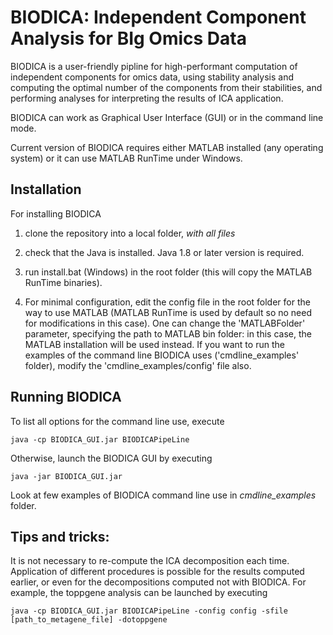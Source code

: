 # BIODICA: Independent Component Analysis for BIg Omics Data

BIODICA is a user-friendly pipline for high-performant computation of independent components for omics data, 
using stability analysis and computing the optimal number of the components from their stabilities,
and performing analyses for interpreting the results of ICA application.

BIODICA can work as Graphical User Interface (GUI) or in the command line mode.

Current version of BIODICA requires either MATLAB installed (any operating system)
or it can use MATLAB RunTime under Windows.

## Installation

For installing BIODICA

1) clone the repository into a local folder, *with all files*

2) check that the Java is installed. Java 1.8 or later version is required.

3) run install.bat (Windows) in the root folder (this will copy the MATLAB RunTime binaries).

4) For minimal configuration, edit the config file in the root folder for the way to use MATLAB (MATLAB RunTime is used by default so no need for modifications in this case).
One can change the 'MATLABFolder' parameter, specifying the path to MATLAB bin folder: in this case, the MATLAB installation will be used instead.
If you want to run the examples of the command line BIODICA uses ('cmdline_examples' folder), modify the 'cmdline_examples/config' file also.

## Running BIODICA

To list all options for the command line use, execute

```
java -cp BIODICA_GUI.jar BIODICAPipeLine
```

Otherwise, launch the BIODICA GUI by executing

```
java -jar BIODICA_GUI.jar
```
Look at few examples of BIODICA command line use in *cmdline_examples* folder.

## Tips and tricks:

It is not necessary to re-compute the ICA decomposition each time. Application of different procedures is possible for the results computed earlier, or even for the decompositions computed not with BIODICA.
For example, the toppgene analysis can be launched by executing
```
java -cp BIODICA_GUI.jar BIODICAPipeLine -config config -sfile [path_to_metagene_file] -dotoppgene
```





